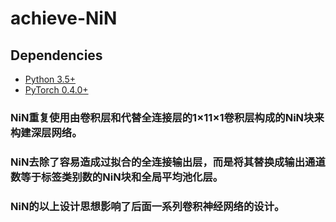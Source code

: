 # achieve-NiN


## Dependencies
* [Python 3.5+](https://www.continuum.io/downloads)
* [PyTorch 0.4.0+](http://pytorch.org/)

### NiN重复使用由卷积层和代替全连接层的1×11×1卷积层构成的NiN块来构建深层网络。
### NiN去除了容易造成过拟合的全连接输出层，而是将其替换成输出通道数等于标签类别数的NiN块和全局平均池化层。
### NiN的以上设计思想影响了后面一系列卷积神经网络的设计。
